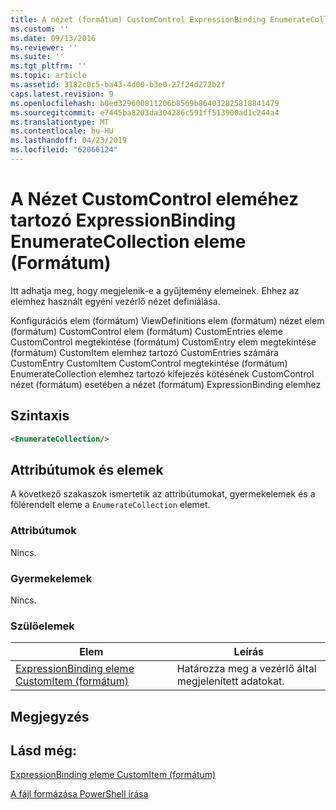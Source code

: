 ```yaml
---
title: A nézet (formátum) CustomControl ExpressionBinding EnumerateCollection eleme |} A Microsoft Docs
ms.custom: ''
ms.date: 09/13/2016
ms.reviewer: ''
ms.suite: ''
ms.tgt_pltfrm: ''
ms.topic: article
ms.assetid: 3182c0c5-ba43-4d00-b3e0-27f24d272b2f
caps.latest.revision: 9
ms.openlocfilehash: b0ed329600811206b8569b864032825818841479
ms.sourcegitcommit: e7445ba8203da304286c591ff513900ad1c244a4
ms.translationtype: MT
ms.contentlocale: hu-HU
ms.lasthandoff: 04/23/2019
ms.locfileid: "62066124"
---
```

# <a name="enumeratecollection-element-for-expressionbinding-for-customcontrol-for-view-format"></a>A Nézet CustomControl eleméhez tartozó ExpressionBinding EnumerateCollection eleme (Formátum)

Itt adhatja meg, hogy megjelenik-e a gyűjtemény elemeinek. Ehhez az elemhez használt egyéni vezérlő nézet definiálása.

Konfigurációs elem (formátum) ViewDefinitions elem (formátum) nézet elem (formátum) CustomControl elem (formátum) CustomEntries eleme CustomControl megtekintése (formátum) CustomEntry elem megtekintése (formátum) CustomItem elemhez tartozó CustomEntries számára CustomEntry CustomItem CustomControl megtekintése (formátum) EnumerateCollection elemhez tartozó kifejezés kötésének CustomControl nézet (formátum) esetében a nézet (formátum) ExpressionBinding elemhez

## <a name="syntax"></a>Szintaxis

```xml
<EnumerateCollection/>
```

## <a name="attributes-and-elements"></a>Attribútumok és elemek

A következő szakaszok ismertetik az attribútumokat, gyermekelemek és a fölérendelt eleme a `EnumerateCollection` elemet.

### <a name="attributes"></a>Attribútumok

Nincs.

### <a name="child-elements"></a>Gyermekelemek

Nincs.

### <a name="parent-elements"></a>Szülőelemek

|Elem|Leírás|
|-------------|-----------------|
|[ExpressionBinding eleme CustomItem (formátum)](./expressionbinding-element-for-customitem-for-controls-for-configuration-format.md)|Határozza meg a vezérlő által megjelenített adatokat.|

## <a name="remarks"></a>Megjegyzés

## <a name="see-also"></a>Lásd még:

[ExpressionBinding eleme CustomItem (formátum)](./expressionbinding-element-for-customitem-for-controls-for-configuration-format.md)

[A fájl formázása PowerShell írása](./writing-a-powershell-formatting-file.md)
